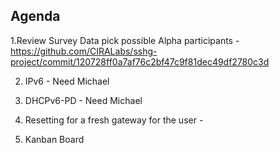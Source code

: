 ## **Agenda**
1.Review Survey Data pick possible Alpha participants - https://github.com/CIRALabs/sshg-project/commit/120728ff0a7af76c2bf47c9f81dec49df2780c3d

2. IPv6 - Need Michael

3. DHCPv6-PD - Need Michael

4. Resetting for a fresh gateway for the user - 

5. Kanban Board

